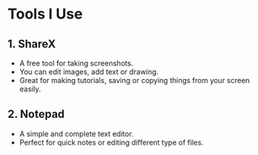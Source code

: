 # Tools I Use

## 1. **ShareX**
- A free tool for taking screenshots.
- You can edit images, add text or drawing.
- Great for making tutorials, saving or copying things from your screen easily.

## 2. **Notepad**
- A simple and complete text editor.
- Perfect for quick notes or editing different type of files.
